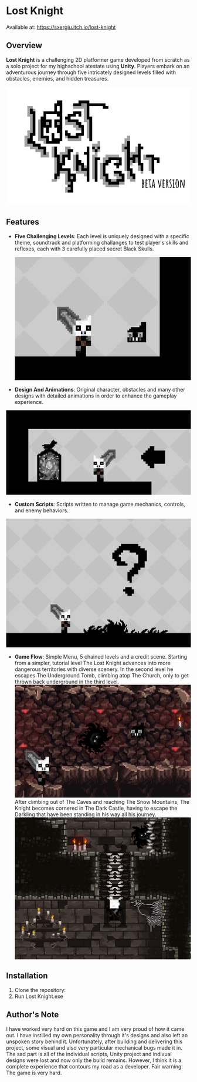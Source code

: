 # Lost Knight
Available at: https://sxergiu.itch.io/lost-knight

## Overview
**Lost Knight** is a challenging 2D platformer game developed from scratch as a solo project for my highschool atestate using **Unity**. Players embark on an adventurous journey through five intricately designed levels filled with obstacles, enemies, and hidden treasures.

![Logo](./assets/Screenshot_1.png)

## Features
- **Five Challenging Levels**: Each level is uniquely designed with a specific theme, soundtrack and platforming challanges to test player's skills and reflexes, each with 3 carefully placed secret Black Skulls.
  
  ![Black Skull](./assets/Screenshot_4.png)
  
- **Design And Animations**: Original character, obstacles and many other designs with detailed animations in order to enhance the gameplay experience.
  
 ![Door](./assets/Screenshot_3.png)

- **Custom Scripts**: Scripts written to manage game mechanics, controls, and enemy behaviors.
  
 ![Enemy](./assets/Screenshot_2.png)
 
- **Game Flow**: Simple Menu, 5 chained levels and a credit scene.
    Starting from a simpler, tutorial level The Lost Knight advances into more dangerous territories with diverse scenery.
    In the second level he escapes The Underground Tomb, climbing atop The Church, only to get thrown back underground in the third level.
  ![Level3](./assets/cave.png)
    After climbing out of The Caves and reaching The Snow Mountains, The Knight becomes cornered in The Dark Castle, having
    to escape the Darkling that have been standing in his way all his journey.
  ![Level4](./assets/castle.png)

## Installation
1. Clone the repository:
2. Run Lost Knight.exe

## Author's Note
  I have worked very hard on this game and I am very proud of how it came out. I have instilled my own personality through it's designs and also left an unspoken story behind it. Unfortunately, after building and delivering this project, some visual
  and also very particular mechanical bugs made it in. The sad part is all of the individual scripts, Unity project and indivual designs were lost and now only the build remains. However, I think it is a complete experience that contours my road as a developer. Fair warning: The game is very hard.

   
